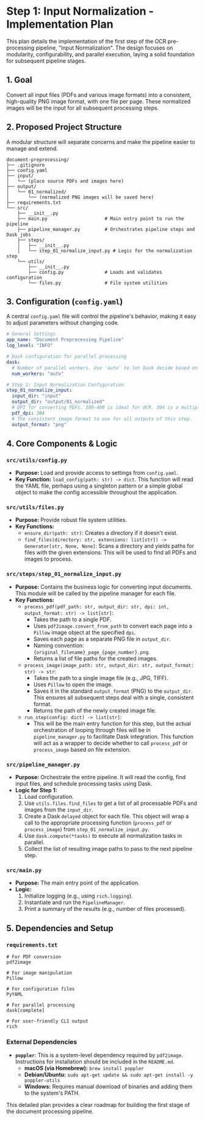 # Step 1: Input Normalization - Implementation Plan

This plan details the implementation of the first step of the OCR pre-processing pipeline, "Input Normalization". The design focuses on modularity, configurability, and parallel execution, laying a solid foundation for subsequent pipeline stages.

## 1. Goal

Convert all input files (PDFs and various image formats) into a consistent, high-quality PNG image format, with one file per page. These normalized images will be the input for all subsequent processing steps.

## 2. Proposed Project Structure

A modular structure will separate concerns and make the pipeline easier to manage and extend.

```
document-preprocessing/
├── .gitignore
├── config.yaml
├── input/
│   └── (place source PDFs and images here)
├── output/
│   └── 01_normalized/
│       └── (normalized PNG images will be saved here)
├── requirements.txt
└── src/
    ├── __init__.py
    ├── main.py                     # Main entry point to run the pipeline
    ├── pipeline_manager.py         # Orchestrates pipeline steps and Dask jobs
    ├── steps/
    │   ├── __init__.py
    │   └── step_01_normalize_input.py # Logic for the normalization step
    └── utils/
        ├── __init__.py
        ├── config.py               # Loads and validates configuration
        └── files.py                # File system utilities
```

## 3. Configuration (`config.yaml`)

A central `config.yaml` file will control the pipeline's behavior, making it easy to adjust parameters without changing code.

```yaml
# General Settings
app_name: "Document Preprocessing Pipeline"
log_level: "INFO"

# Dask configuration for parallel processing
dask:
  # Number of parallel workers. Use 'auto' to let Dask decide based on CPU cores.
  num_workers: "auto"

# Step 1: Input Normalization Configuration
step_01_normalize_input:
  input_dir: "input"
  output_dir: "output/01_normalized"
  # DPI for converting PDFs. 300-400 is ideal for OCR. 304 is a multiple of 8.
  pdf_dpi: 304
  # The consistent image format to use for all outputs of this step.
  output_format: "png"
```

## 4. Core Components & Logic

### `src/utils/config.py`
- **Purpose:** Load and provide access to settings from `config.yaml`.
- **Key Function:** `load_config(path: str) -> dict`. This function will read the YAML file, perhaps using a singleton pattern or a simple global object to make the config accessible throughout the application.

### `src/utils/files.py`
- **Purpose:** Provide robust file system utilities.
- **Key Functions:**
    - `ensure_dir(path: str)`: Creates a directory if it doesn't exist.
    - `find_files(directory: str, extensions: list[str]) -> Generator[str, None, None]`: Scans a directory and yields paths for files with the given extensions. This will be used to find all PDFs and images to process.

### `src/steps/step_01_normalize_input.py`
- **Purpose:** Contains the business logic for converting input documents. This module will be called by the pipeline manager for each file.
- **Key Functions:**
    - `process_pdf(pdf_path: str, output_dir: str, dpi: int, output_format: str) -> list[str]`:
        - Takes the path to a single PDF.
        - Uses `pdf2image.convert_from_path` to convert each page into a `Pillow` image object at the specified `dpi`.
        - Saves each page as a separate PNG file in `output_dir`.
        - Naming convention: `{original_filename}_page_{page_number}.png`.
        - Returns a list of file paths for the created images.
    - `process_image(image_path: str, output_dir: str, output_format: str) -> str`:
        - Takes the path to a single image file (e.g., JPG, TIFF).
        - Uses `Pillow` to open the image.
        - Saves it in the standard `output_format` (PNG) to the `output_dir`. This ensures all subsequent steps deal with a single, consistent format.
        - Returns the path of the newly created image file.
    - `run_step(config: dict) -> list[str]`:
        - This will be the main entry function for this step, but the actual orchestration of looping through files will be in `pipeline_manager.py` to facilitate Dask integration. This function will act as a wrapper to decide whether to call `process_pdf` or `process_image` based on file extension.

### `src/pipeline_manager.py`
- **Purpose:** Orchestrate the entire pipeline. It will read the config, find input files, and schedule processing tasks using Dask.
- **Logic for Step 1:**
    1. Load configuration.
    2. Use `utils.files.find_files` to get a list of all processable PDFs and images from the `input_dir`.
    3. Create a Dask `delayed` object for each file. This object will wrap a call to the appropriate processing function (`process_pdf` or `process_image`) from `step_01_normalize_input.py`.
    4. Use `dask.compute(*tasks)` to execute all normalization tasks in parallel.
    5. Collect the list of resulting image paths to pass to the next pipeline step.

### `src/main.py`
- **Purpose:** The main entry point of the application.
- **Logic:**
    1. Initialize logging (e.g., using `rich.logging`).
    2. Instantiate and run the `PipelineManager`.
    3. Print a summary of the results (e.g., number of files processed).

## 5. Dependencies and Setup

### `requirements.txt`
```
# For PDF conversion
pdf2image

# For image manipulation
Pillow

# For configuration files
PyYAML

# For parallel processing
dask[complete]

# For user-friendly CLI output
rich
```

### External Dependencies
- **`poppler`**: This is a system-level dependency required by `pdf2image`. Instructions for installation should be included in the `README.md`.
    - **macOS (via Homebrew):** `brew install poppler`
    - **Debian/Ubuntu:** `sudo apt-get update && sudo apt-get install -y poppler-utils`
    - **Windows:** Requires manual download of binaries and adding them to the system's PATH.

This detailed plan provides a clear roadmap for building the first stage of the document processing pipeline.
